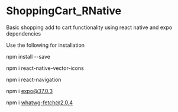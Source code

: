 # ShoppingCart_RNative
Basic shopping add to cart functionality using react native and expo dependencies

Use the following for installation

npm install --save


npm i react-native-vector-icons


npm i react-navigation


npm i expo@37.0.3

npm i whatwg-fetch@2.0.4
